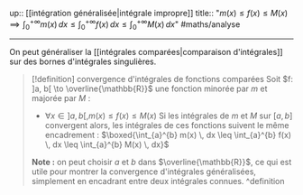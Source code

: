 up:: [[intégration généralisée|intégrale impropre]] 
title:: "$m(x) \leq f(x) \leq M(x) \implies \int_{0}^{+\infty} m(x) \, dx \leq \int_{0}^{+\infty} f(x) \, dx \leq \int_{0}^{+\infty} M(x) \, dx$"
#maths/analyse 

---

On peut généraliser la [[intégrales comparées|comparaison d'intégrales]] sur des bornes d'intégrales singulières.

> [!definition] convergence d'intégrales de fonctions comparées
> Soit $f: ]a, b[ \to \overline{\mathbb{R}}$ une fonction minorée par $m$ et majorée par $M$ :
>  - $\forall x \in ]a, b[, m(x) \leq f(x) \leq M(x)$
> Si les intégrales de $m$ et $M$ sur $[a,b]$ convergent
> alors, les intégrales de ces fonctions suivent le même encadrement :
> $\boxed{\int_{a}^{b} m(x) \, dx \leq \int_{a}^{b} f(x) \, dx \leq \int_{a}^{b} M(x) \, dx}$
> 
> **Note :** on peut choisir $a$ et $b$ dans $\overline{\mathbb{R}}$, ce qui est utile pour montrer la convergence d'intégrales généralisées, simplement en encadrant entre deux intégrales connues.
^definition

